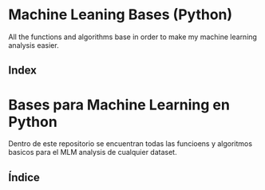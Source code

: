 # Machine Leaning Bases (Python)

All the functions and algorithms base in order to make my machine learning analysis easier.

## Index





# Bases para Machine Learning en Python

Dentro de este repositorio se encuentran todas las funcioens y algoritmos basicos para el MLM analysis de cualquier dataset.

## Índice




